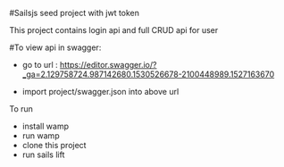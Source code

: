 #Sailsjs seed project with jwt token 

This project contains login api 
and full CRUD api for user

#To view api in swagger:
 - go to url : https://editor.swagger.io/?_ga=2.129758724.987142680.1530526678-2100448989.1527163670
 
 - import project/swagger.json into above url
 

To run
  - install wamp
  - run wamp
  - clone this project
  - run sails lift
